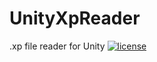 # UnityXpReader
 .xp file reader for Unity
[![license](https://img.shields.io/badge/LICENSE-MIT-green.svg)](LICENSE)
